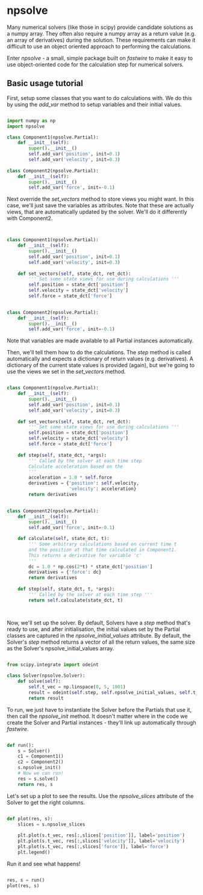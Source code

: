 # npsolve

Many numerical solvers (like those in scipy) provide candidate solutions as a numpy array. They often also require a numpy array as a return value (e.g. an array of derivatives) during the solution. These requirements can make it difficult to use an object oriented approach to performing the calculations. 

Enter *npsolve* - a small, simple package built on *fastwire* to make it easy to use object-oriented code for the calculation step for numerical solvers.


## Basic usage tutorial


First, setup some classes that you want to do calculations with. We do this by using the *add_var* method to setup variables and their initial values.

```python

import numpy as np
import npsolve

class Component1(npsolve.Partial):
    def __init__(self):
        super().__init__()
        self.add_var('position', init=0.1)
        self.add_var('velocity', init=0.3)
    
class Component2(npsolve.Partial):
    def __init__(self):
        super().__init__()
        self.add_var('force', init=-0.1)

```

Next override the *set_vectors* method to store views you might want. In this case, we'll just save the variables as attributes. Note that these are actually views, that are automatically updated by the solver. We'll do it differently with Component2.

```python


class Component1(npsolve.Partial):
    def __init__(self):
        super().__init__()
        self.add_var('position', init=0.1)
        self.add_var('velocity', init=0.3)
    
    def set_vectors(self, state_dct, ret_dct):
        ''' Set some state views for use during calculations '''
        self.position = state_dct['position']
        self.velocity = state_dct['velocity']
        self.force = state_dct['force']
    

class Component2(npsolve.Partial):
    def __init__(self):
        super().__init__()
        self.add_var('force', init=-0.1)

```

Note that variables are made available to all Partial instances automatically.

Then, we'll tell them how to do the calculations. The *step* method is called automatically and expects a dictionary of return values (e.g. derivatives). A dictionary of the current state values is provided (again), but we're going to use the views we set in the *set_vectors* method.

```python

class Component1(npsolve.Partial):
    def __init__(self):
        super().__init__()
        self.add_var('position', init=0.1)
        self.add_var('velocity', init=0.3)
    
    def set_vectors(self, state_dct, ret_dct):
        ''' Set some state views for use during calculations '''
        self.position = state_dct['position']
        self.velocity = state_dct['velocity']
        self.force = state_dct['force']
    
    def step(self, state_dct, *args):
        ''' Called by the solver at each time step 
        Calculate acceleration based on the 
        '''
        acceleration = 1.0 * self.force
        derivatives = {'position': self.velocity,
                       'velocity': acceleration}
        return derivatives
		

class Component2(npsolve.Partial):
    def __init__(self):
        super().__init__()
        self.add_var('force', init=-0.1)

    def calculate(self, state_dct, t):
        ''' Some arbitrary calculations based on current time t
        and the position at that time calculated in Component1.
        This returns a derivative for variable 'c'
        '''
        dc = 1.0 * np.cos(2*t) * state_dct['position']
        derivatives = {'force': dc}
        return derivatives
    
    def step(self, state_dct, t, *args):
        ''' Called by the solver at each time step '''
        return self.calculate(state_dct, t)
        
		
```

Now, we'll set up the solver. By default, Solvers have a *step* method that's ready to use, and after initialisation, the initial values set by the Partial classes are captured in the *npsolve_initial_values* attribute. By default, the Solver's *step* method returns a vector of all the return values, the same size as the Solver's npsolve_initial_values array.


```python

from scipy.integrate import odeint

class Solver(npsolve.Solver):
    def solve(self):
        self.t_vec = np.linspace(0, 5, 1001)
        result = odeint(self.step, self.npsolve_initial_values, self.t_vec)
        return result
```


To run, we just have to instantiate the Solver before the Partials that use it, then call the *npsolve_init* method. It doesn't matter where in the code we create the Solver and Partial instances - they'll link up automatically through *fastwire*.


```python

def run():
    s = Solver()
    c1 = Component1()
    c2 = Component2()
    s.npsolve_init()
    # Now we can run!
    res = s.solve()
    return res, s

```

Let's set up a plot to see the results. Use the *npsolve_slices* attribute of the Solver to get the right columns.

```python

def plot(res, s):
    slices = s.npsolve_slices
    
    plt.plot(s.t_vec, res[:,slices['position']], label='position')
    plt.plot(s.t_vec, res[:,slices['velocity']], label='velocity')
    plt.plot(s.t_vec, res[:,slices['force']], label='force')
    plt.legend()

```

Run it and see what happens!

```python

res, s = run()
plot(res, s)

```







